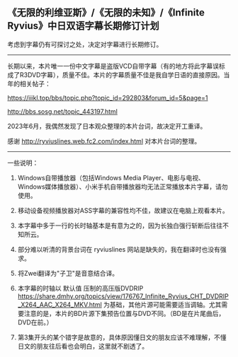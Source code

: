 《无限的利维亚斯》/《无限的未知》/《Infinite Ryvius》中日双语字幕长期修订计划
---


考虑到字幕仍有可探讨之处，决定对字幕进行长期修订。

---

长期以来，本片唯一一份中文字幕是盗版VCD自带字幕（有的地方将此字幕误标成了R3DVD字幕），质量不佳。本片的字幕质量不佳是我自学日语的直接原因。当年的相关帖子：

https://iiikl.top/bbs/topic.php?topic_id=292803&forum_id=5&page=1

http://bbs.sosg.net/topic_443197.html

2023年6月，我偶然发现了日本观众整理的本片台词，故决定开工重译。


感谢 http://ryviuslines.web.fc2.com/index.html 对本片台词的整理。

---

一些说明：

1. Windows自带播放器（包括Windows Media Player、电影与电视、Windows媒体播放器）、小米手机自带播放器均无法正常播放本片字幕，请勿使用。

2. 移动设备视频播放器对ASS字幕的兼容性均不佳，故建议在电脑上观看本片。

3. 本字幕中多于一行的长时轴基本是有意为之的，因为长独白强行斩断后往往不知所云。

4. 部分难以听清的背景台词在 ryviuslines 网站是缺失的，我在翻译时也没有强求。

5. 将Zwei翻译为"子卫"是音意结合译。

6. 本字幕的时轴以 默认值 压制的高压版DVDRIP https://share.dmhy.org/topics/view/176767_Infinite_Ryvius_CHT_DVDRIP_X264_AAC_X264_MKV.html 为基础，其他片源可能需要适当调轴。尤其需要注意的是，本片的BD片源下集预告位置与DVD不同。（BD是在片尾曲后，DVD在前。）

7. 第3集开头的某个错字是故意的，具体原因懂日文的朋友应该不难理解，不懂日文的朋友往后看也会明白，这里就不剧透了。
